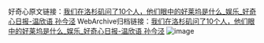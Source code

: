 好奇心原文链接：[我们在洛杉矶问了10个人，他们眼中的好莱坞是什么_娱乐_好奇心日报-温欣语 孙今泾](https://www.qdaily.com/articles/12278.html)
WebArchive归档链接：[我们在洛杉矶问了10个人，他们眼中的好莱坞是什么_娱乐_好奇心日报-温欣语 孙今泾](http://web.archive.org/web/20190623172214/https://www.qdaily.com/articles/12278.html)
![image](http://ww3.sinaimg.cn/large/007d5XDply1g3x2nifx10j30u05nykjl)